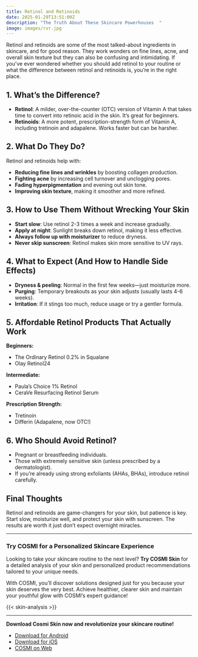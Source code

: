```yaml
---
title: Retinol and Retinoids
date: 2025-01-29T13:51:00Z
description: "The Truth About These Skincare Powerhouses  "
image: images/rvr.jpg
---
```


Retinol and retinoids are some of the most talked-about ingredients in skincare, and for good reason. They work wonders on fine lines, acne, and overall skin texture but they can also be confusing and intimidating. If you've ever wondered whether you should add retinol to your routine or what the difference between retinol and retinoids is, you’re in the right place.  

## 1. What’s the Difference?  

- **Retinol**: A milder, over-the-counter (OTC) version of Vitamin A that takes time to convert into retinoic acid in the skin. It’s great for beginners.  
- **Retinoids**: A more potent, prescription-strength form of Vitamin A, including tretinoin and adapalene. Works faster but can be harsher.  

## 2. What Do They Do?  

Retinol and retinoids help with:  

- **Reducing fine lines and wrinkles** by boosting collagen production.  
- **Fighting acne** by increasing cell turnover and unclogging pores.  
- **Fading hyperpigmentation** and evening out skin tone.  
- **Improving skin texture**, making it smoother and more refined.  

## 3. How to Use Them Without Wrecking Your Skin  

- **Start slow**: Use retinol 2-3 times a week and increase gradually.  
- **Apply at night**: Sunlight breaks down retinol, making it less effective.  
- **Always follow up with moisturizer** to reduce dryness.  
- **Never skip sunscreen**: Retinol makes skin more sensitive to UV rays.  

## 4. What to Expect (And How to Handle Side Effects)  

- **Dryness & peeling**: Normal in the first few weeks—just moisturize more.  
- **Purging**: Temporary breakouts as your skin adjusts (usually lasts 4-6 weeks).  
- **Irritation**: If it stings too much, reduce usage or try a gentler formula.  

## 5. Affordable Retinol Products That Actually Work  

**Beginners:**  
- The Ordinary Retinol 0.2% in Squalane  
- Olay Retinol24  

**Intermediate:**  
- Paula’s Choice 1% Retinol  
- CeraVe Resurfacing Retinol Serum  

**Prescription Strength:**  
- Tretinoin  
- Differin (Adapalene, now OTC!)  

## 6. Who Should Avoid Retinol?  

- Pregnant or breastfeeding individuals.  
- Those with extremely sensitive skin (unless prescribed by a dermatologist).  
- If you’re already using strong exfoliants (AHAs, BHAs), introduce retinol carefully.  

## Final Thoughts  

Retinol and retinoids are game-changers for your skin, but patience is key. Start slow, moisturize well, and protect your skin with sunscreen. The results are worth it just don’t expect overnight miracles.  

---
### Try COSMI for a Personalized Skincare Experience  
Looking to take your skincare routine to the next level? **Try COSMI Skin** for a detailed analysis of your skin and personalized product recommendations tailored to your unique needs.  

With COSMI, you’ll discover solutions designed just for you because your skin deserves the very best. Achieve healthier, clearer skin and maintain your youthful glow with COSMI’s expert guidance!  

{{< skin-analysis >}}

---
**Download Cosmi Skin now and revolutionize your skincare routine!**  
- [Download for Android](https://play.google.com/store/apps/details?id=com.taic.cosmi&hl=en)  
- [Download for iOS](https://apps.apple.com/us/app/cosmi-become-attractive/id6737167960)  
- [COSMI on Web](https://www.cosmi.skin/)  







